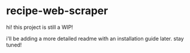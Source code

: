 # recipe-web-scraper

hi! this project is still a WIP!

i'll be adding a more detailed readme with an installation guide later. stay tuned!
